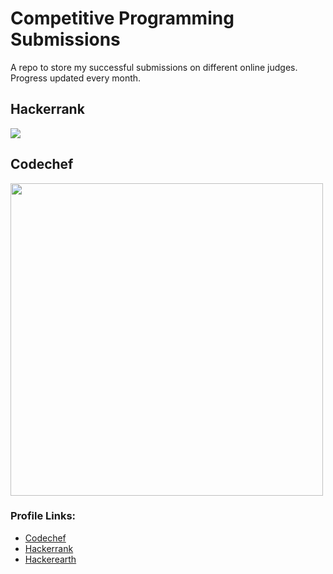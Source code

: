 # Competitive Programming Submissions
A repo to store my successful submissions on different online judges. Progress updated every month.

## Hackerrank
<img src="https://i.ibb.co/fDTYGBn/Screenshot-2022-01-02-at-10-07-27-AM.png">

## Codechef
<img src="https://i.ibb.co/XZyGCBg/Screenshot-2022-01-02-at-10-09-41-AM.png" height="500">

### Profile Links:
- [Codechef](https://www.codechef.com/users/nagarajpandith)
- [Hackerrank](https://www.hackerrank.com/brocoder102)
- [Hackerearth](https://www.hackerearth.com/@brocoder102)
